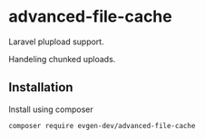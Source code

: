 advanced-file-cache
================

Laravel plupload support.

Handeling chunked uploads.

## Installation

Install using composer 

```sh
composer require evgen-dev/advanced-file-cache
```
